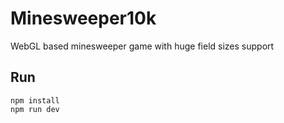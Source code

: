 # Minesweeper10k

WebGL based minesweeper game with huge field sizes support

## Run
```
npm install
npm run dev
```
